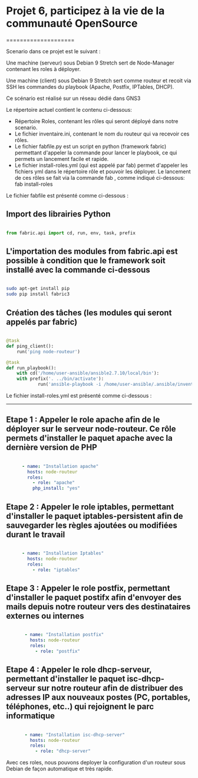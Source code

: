 # Projet 6, participez à la vie de la communauté OpenSource

====================

Scenario dans ce projet est le suivant : 

Une machine (serveur) sous Debian 9 Stretch sert de Node-Manager contenant les roles à déployer.

Une machine (client) sous Debian 9 Stretch sert comme routeur et recoit via SSH les commandes du playbook (Apache, Postfix, IPTables, DHCP).

Ce scénario est réalisé sur un réseau dédié dans GNS3


Le répertoire actuel contient le contenu ci-dessous:
- Répertoire Roles, contenant les rôles qui seront déployé dans notre scenario.
- Le fichier inventaire.ini, contenant le nom du routeur qui va recevoir ces rôles.
- Le fichier fabfile.py est un script en python (framework fabric) permettant d'appeler la commande pour lancer le playbook, ce qui permets un lancement facile et rapide.
- Le fichier install-roles.yml (qui est appelé par fab) permet d'appeler les fichiers yml dans le répertoire rôle et pouvoir les déployer.
Le lancement de ces rôles se fait via la commande fab , comme indiqué ci-dessous:
fab install-roles

Le fichier fabfile est présenté comme ci-dessous :

## Import des librairies Python

```python

from fabric.api import cd, run, env, task, prefix
```

## L'importation des modules from fabric.api est possible à condition que le framework soit installé avec la commande ci-dessous

```bash

sudo apt-get install pip
sudo pip install fabric3
```
 
 ## Création des tâches (les modules qui seront appelés par fabric)

```python

@task
def ping_client():
    run('ping node-routeur')

@task
def run_playbook():
    with cd('/home/user-ansible/ansible2.7.10/local/bin'):
	with prefix('. ../bin/activate'):
            run('ansible-playbook -i /home/user-ansible/.ansible/inventaire.ini --user user-ansible --become --ask-become-pass /home/user-ansible/.ansible/install-roles.yml')
```

 Le fichier install-roles.yml est présenté comme ci-dessous :

---------------------------------------------------------------------------

## Etape 1 : Appeler le role apache afin de le déployer sur le serveur node-routeur. Ce rôle permets d'installer le paquet apache avec la dernière version de PHP

```yaml

      - name: "Installation apache"
        hosts: node-routeur
        roles:
          - role: "apache"
          php_install: "yes"
```

## Etape 2 : Appeler le role iptables, permettant d'installer le paquet iptables-persistent afin de sauvegarder les règles ajoutées ou modifiées durant le travail

```yaml

      - name: "Installation Iptables"
        hosts: node-routeur
        roles:
          - role: "iptables"
```

## Etape 3 : Appeler le role postfix, permettant d'installer le paquet postifx afin d'envoyer des mails depuis notre routeur vers des destinataires externes ou internes

```yaml

       - name: "Installation postfix"
         hosts: node-routeur
         roles:
           - role: "postfix"
```

## Etape 4 : Appeler le role dhcp-serveur, permettant d'installer le paquet isc-dhcp-serveur sur notre routeur afin de distribuer des adresses IP aux nouveaux postes (PC, portables, téléphones, etc..) qui rejoignent le parc informatique

```yaml

       - name: "Installation isc-dhcp-server"
         hosts: node-routeur
         roles:
           - role: "dhcp-server"
```


Avec ces roles, nous pouvons deployer la configuration d'un routeur sous Debian de façon automatique et très rapide.
